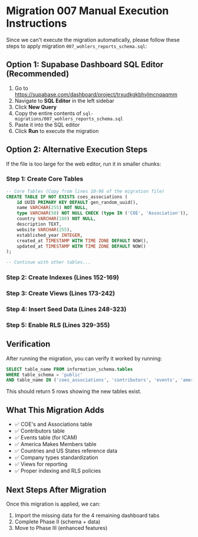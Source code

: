 # Migration 007 Manual Execution Instructions

Since we can't execute the migration automatically, please follow these steps to apply migration `007_wohlers_reports_schema.sql`:

## Option 1: Supabase Dashboard SQL Editor (Recommended)

1. Go to https://supabase.com/dashboard/project/trxudkgkbhylmcnqaqmm
2. Navigate to **SQL Editor** in the left sidebar
3. Click **New Query**
4. Copy the entire contents of `sql-migrations/007_wohlers_reports_schema.sql`
5. Paste it into the SQL editor
6. Click **Run** to execute the migration

## Option 2: Alternative Execution Steps

If the file is too large for the web editor, run it in smaller chunks:

### Step 1: Create Core Tables
```sql
-- Core Tables (Copy from lines 10-96 of the migration file)
CREATE TABLE IF NOT EXISTS coes_associations (
    id UUID PRIMARY KEY DEFAULT gen_random_uuid(),
    name VARCHAR(255) NOT NULL,
    type VARCHAR(50) NOT NULL CHECK (type IN ('COE', 'Association')),
    country VARCHAR(100) NOT NULL,
    description TEXT,
    website VARCHAR(255),
    established_year INTEGER,
    created_at TIMESTAMP WITH TIME ZONE DEFAULT NOW(),
    updated_at TIMESTAMP WITH TIME ZONE DEFAULT NOW()
);

-- Continue with other tables...
```

### Step 2: Create Indexes (Lines 152-169)
### Step 3: Create Views (Lines 173-242)
### Step 4: Insert Seed Data (Lines 248-323)
### Step 5: Enable RLS (Lines 329-355)

## Verification

After running the migration, you can verify it worked by running:

```sql
SELECT table_name FROM information_schema.tables 
WHERE table_schema = 'public' 
AND table_name IN ('coes_associations', 'contributors', 'events', 'america_makes_members', 'countries');
```

This should return 5 rows showing the new tables exist.

## What This Migration Adds

- ✅ COE's and Associations table
- ✅ Contributors table  
- ✅ Events table (for ICAM)
- ✅ America Makes Members table
- ✅ Countries and US States reference data
- ✅ Company types standardization
- ✅ Views for reporting
- ✅ Proper indexing and RLS policies

## Next Steps After Migration

Once this migration is applied, we can:
1. Import the missing data for the 4 remaining dashboard tabs
2. Complete Phase II (schema + data)
3. Move to Phase III (enhanced features)